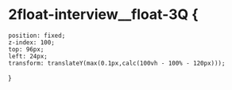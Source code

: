 # 2float-interview__float-3Q {
    position: fixed;
    z-index: 100;
    top: 96px;
    left: 24px;
    transform: translateY(max(0.1px,calc(100vh - 100% - 120px)));
}

